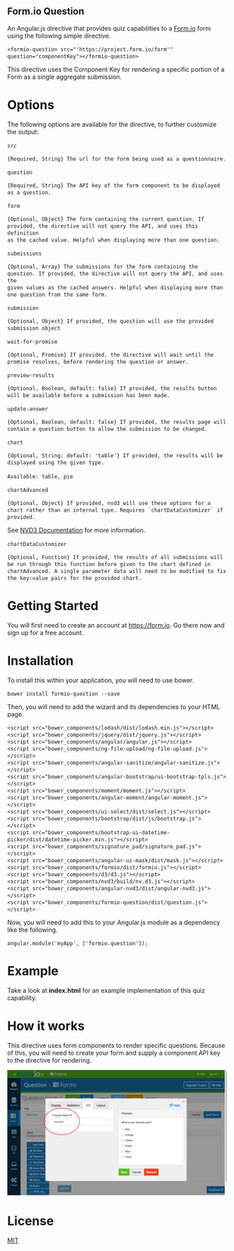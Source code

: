 Form.io Question
---------------------
An Angular.js directive that provides quiz capabilities to a [Form.io](https://form.io) form using the following simple directive.

```
<formio-question src="'https://project.form.io/form'" question="componentKey"></formio-question>
```

This directive uses the Component Key for rendering a specific portion of a Form as a single aggregate submission.

Options
==================

The following options are available for the directive, to further customize the output:

`src`

    {Required, String} The url for the form being used as a questionnaire.

`question`

    {Required, String} The API key of the form component to be displayed as a question.

`form`

    {Optional, Object} The form containing the current question. If provided, the directive will not query the API, and uses this definition
    as the cached value. Helpful when displaying more than one question.

`submissions`

    {Optional, Array} The submissions for the form containing the question. If provided, the directive will not query the API, and uses the
    given values as the cached answers. Helpful when displaying more than one question from the same form.

`submission`

    {Optional, Object} If provided, the question will use the provided submission object

`wait-for-promise`

    {Optional, Promise} If provided, the directive will wait until the promise resolves, before rendering the question or answer.

`preview-results`

    {Optional, Boolean, default: false} If provided, the results button will be available before a submission has been made.

`update-answer`

    {Optional, Boolean, default: false} If provided, the results page will contain a question button to allow the submission to be changed.

`chart`

    {Optional, String: default: 'table'} If provided, the results will be displayed using the given type.

    Available: table, pie

`chartAdvanced`

    {Optional, Object} If provided, nvd3 will use these options for a chart rather than an internal type. Requires `chartDataCustomizer` if provided.
  See [NVD3 Documentation](http://krispo.github.io/angular-nvd3/#/) for more information.

`chartDataCustomizer`

    {Optional, Function} If provided, the results of all submissions will be run through this function before given to the chart defined in
    chartAdvanced. A single parameter data will need to be modified to fix the key:value pairs for the provided chart.

Getting Started
===================
You will first need to create an account at https://form.io. Go there now and sign up for a free account.

Installation
====================
To install this within your application, you will need to use bower.

```
bower install formio-question --save
```

Then, you will need to add the wizard and its dependencies to your HTML page.

```
<script src="bower_components/lodash/dist/lodash.min.js"></script>
<script src="bower_components/jquery/dist/jquery.js"></script>
<script src="bower_components/angular/angular.js"></script>
<script src="bower_components/ng-file-upload/ng-file-upload.js"></script>
<script src="bower_components/angular-sanitize/angular-sanitize.js"></script>
<script src="bower_components/angular-bootstrap/ui-bootstrap-tpls.js"></script>
<script src="bower_components/moment/moment.js"></script>
<script src="bower_components/angular-moment/angular-moment.js"></script>
<script src="bower_components/ui-select/dist/select.js"></script>
<script src="bower_components/bootstrap/dist/js/bootstrap.js"></script>
<script src="bower_components/bootstrap-ui-datetime-picker/dist/datetime-picker.min.js"></script>
<script src="bower_components/signature_pad/signature_pad.js"></script>
<script src="bower_components/angular-ui-mask/dist/mask.js"></script>
<script src="bower_components/formio/dist/formio.js"></script>
<script src="bower_components/d3/d3.js"></script>
<script src="bower_components/nvd3/build/nv.d3.js"></script>
<script src="bower_components/angular-nvd3/dist/angular-nvd3.js"></script>
<script src="bower_components/formio-question/dist/question.js"></script>
```

Now, you will need to add this to your Angular.js module as a dependency like the following.

```
angular.module('myApp', ['formio.question']);
```

Example
================
Take a look at **index.html** for an example implementation of this quiz capability.

How it works
================
This directive uses form components to render specific questions. Because of this, you will need to create your form
and supply a component API key to the directive for rendering.

![](./demo.png)

License
================
[MIT](./LICENSE.md)
